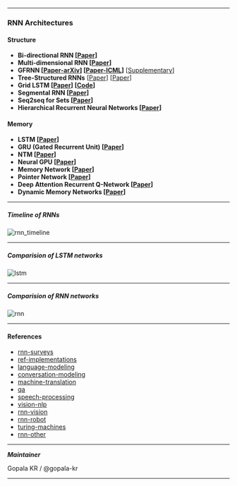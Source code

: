


------------------


### RNN Architectures

#### Structure

* **Bi-directional RNN [[Paper](http://www.di.ufpe.br/~fnj/RNA/bibliografia/BRNN.pdf)]**
* **Multi-dimensional RNN [[Paper](http://arxiv.org/pdf/0705.2011.pdf)]**
* **GFRNN [[Paper-arXiv](http://arxiv.org/pdf/1502.02367)] [[Paper-ICML](http://jmlr.org/proceedings/papers/v37/chung15.pdf)]** [[Supplementary](http://jmlr.org/proceedings/papers/v37/chung15-supp.pdf)]
* **Tree-Structured RNNs**  [[Paper](http://arxiv.org/pdf/1503.00075)]  [[Paper](http://arxiv.org/pdf/1506.04834)]
* **Grid LSTM [[Paper](http://arxiv.org/pdf/1507.01526)] [[Code](https://github.com/coreylynch/grid-lstm)]**
* **Segmental RNN [[Paper](http://arxiv.org/pdf/1511.06018v2.pdf)]**
* **Seq2seq for Sets [[Paper](http://arxiv.org/pdf/1511.06391v4.pdf)]**
* **Hierarchical Recurrent Neural Networks [[Paper](http://arxiv.org/abs/1609.01704)]**


#### Memory

* **LSTM [[Paper](http://deeplearning.cs.cmu.edu/pdfs/Hochreiter97_lstm.pdf)]**
* **GRU (Gated Recurrent Unit) [[Paper](http://arxiv.org/pdf/1406.1078.pdf)]**
* **NTM [[Paper](http://arxiv.org/pdf/1410.5401)]**
* **Neural GPU [[Paper](http://arxiv.org/pdf/1511.08228.pdf)]**
* **Memory Network [[Paper](http://arxiv.org/pdf/1410.3916)]**
* **Pointer Network [[Paper](http://arxiv.org/pdf/1506.03134)]**
* **Deep Attention Recurrent Q-Network [[Paper](http://arxiv.org/abs/1512.01693)]**
* **Dynamic Memory Networks [[Paper](http://arxiv.org/abs/1506.07285)]**

----------------
##### Timeline of RNNs
![rnn_timeline](https://github.com/gopala-kr/recurrent-nn/blob/master/res/rnn_timeline.PNG)

--------------
##### Comparision of LSTM networks
![lstm](https://github.com/gopala-kr/recurrent-nn/blob/master/res/lstm.PNG)

-----------
##### Comparision of RNN networks

![rnn](https://github.com/gopala-kr/recurrent-nn/blob/master/res/rnn.PNG)

----------------

#### References

- [rnn-surveys](https://github.com/gopala-kr/recurrent-nn/blob/master/rnn-surveys.md)
- [ref-implementations](https://github.com/gopala-kr/recurrent-nn/blob/master/ref-implementations.md)
- [language-modeling](https://github.com/gopala-kr/recurrent-nn/blob/master/language-modeling.md)
- [conversation-modeling](https://github.com/gopala-kr/recurrent-nn/blob/master/conversation-modeling.md)
- [machine-translation](https://github.com/gopala-kr/recurrent-nn/blob/master/machine-translation.md)
- [qa](https://github.com/gopala-kr/recurrent-nn/blob/master/qa.md)
- [speech-processing](https://github.com/gopala-kr/recurrent-nn/blob/master/speech-processing.md)
- [vision-nlp](https://github.com/gopala-kr/recurrent-nn/blob/master/vision-nlp.md)
- [rnn-vision](https://github.com/gopala-kr/recurrent-nn/blob/master/rnn-vision.md)
- [rnn-robot](https://github.com/gopala-kr/recurrent-nn/blob/master/rnn-robot.md)
- [turing-machines](https://github.com/gopala-kr/recurrent-nn/blob/master/turing-machines.md)
- [rnn-other](https://github.com/gopala-kr/recurrent-nn/blob/master/rnn-other.md)

------------------------

_**Maintainer**_

Gopala KR / @gopala-kr

----------------------
